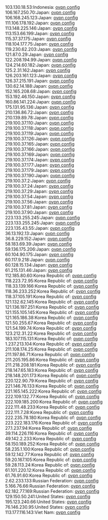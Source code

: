103.130.18.53:Indonesia: [ovpn config](vpn/103_130_18_53.ovpn)  
106.167.250.70:Japan: [ovpn config](vpn/106_167_250_70.ovpn)  
106.168.245.123:Japan: [ovpn config](vpn/106_168_245_123.ovpn)  
111.106.178.192:Japan: [ovpn config](vpn/111_106_178_192.ovpn)  
113.148.225.146:Japan: [ovpn config](vpn/113_148_225_146.ovpn)  
113.153.66.199:Japan: [ovpn config](vpn/113_153_66_199.ovpn)  
115.37.37.175:Japan: [ovpn config](vpn/115_37_37_175.ovpn)  
118.104.177.75:Japan: [ovpn config](vpn/118_104_177_75.ovpn)  
119.230.62.203:Japan: [ovpn config](vpn/119_230_62_203.ovpn)  
121.87.0.29:Japan: [ovpn config](vpn/121_87_0_29.ovpn)  
122.208.194.99:Japan: [ovpn config](vpn/122_208_194_99.ovpn)  
124.214.60.182:Japan: [ovpn config](vpn/124_214_60_182.ovpn)  
125.2.31.162:Japan: [ovpn config](vpn/125_2_31_162.ovpn)  
126.203.161.123:Japan: [ovpn config](vpn/126_203_161_123.ovpn)  
126.37.215.191:Japan: [ovpn config](vpn/126_37_215_191.ovpn)  
130.62.14.188:Japan: [ovpn config](vpn/130_62_14_188.ovpn)  
152.165.208.68:Japan: [ovpn config](vpn/152_165_208_68.ovpn)  
153.192.46.150:Japan: [ovpn config](vpn/153_192_46_150.ovpn)  
160.86.141.224:Japan: [ovpn config](vpn/160_86_141_224.ovpn)  
175.131.95.136:Japan: [ovpn config](vpn/175_131_95_136.ovpn)  
210.136.86.72:Japan: [ovpn config](vpn/210_136_86_72.ovpn)  
210.139.89.78:Japan: [ovpn config](vpn/210_139_89_78.ovpn)  
219.100.37.110:Japan: [ovpn config](vpn/219_100_37_110.ovpn)  
219.100.37.118:Japan: [ovpn config](vpn/219_100_37_118.ovpn)  
219.100.37.119:Japan: [ovpn config](vpn/219_100_37_119.ovpn)  
219.100.37.126:Japan: [ovpn config](vpn/219_100_37_126.ovpn)  
219.100.37.165:Japan: [ovpn config](vpn/219_100_37_165.ovpn)  
219.100.37.166:Japan: [ovpn config](vpn/219_100_37_166.ovpn)  
219.100.37.169:Japan: [ovpn config](vpn/219_100_37_169.ovpn)  
219.100.37.174:Japan: [ovpn config](vpn/219_100_37_174.ovpn)  
219.100.37.177:Japan: [ovpn config](vpn/219_100_37_177.ovpn)  
219.100.37.179:Japan: [ovpn config](vpn/219_100_37_179.ovpn)  
219.100.37.190:Japan: [ovpn config](vpn/219_100_37_190.ovpn)  
219.100.37.2:Japan: [ovpn config](vpn/219_100_37_2.ovpn)  
219.100.37.24:Japan: [ovpn config](vpn/219_100_37_24.ovpn)  
219.100.37.29:Japan: [ovpn config](vpn/219_100_37_29.ovpn)  
219.100.37.54:Japan: [ovpn config](vpn/219_100_37_54.ovpn)  
219.100.37.56:Japan: [ovpn config](vpn/219_100_37_56.ovpn)  
219.100.37.81:Japan: [ovpn config](vpn/219_100_37_81.ovpn)  
219.100.37.90:Japan: [ovpn config](vpn/219_100_37_90.ovpn)  
223.133.255.245:Japan: [ovpn config](vpn/223_133_255_245.ovpn)  
223.133.255.245:Japan: [ovpn config](vpn/223_133_255_245.ovpn)  
223.135.43.55:Japan: [ovpn config](vpn/223_135_43_55.ovpn)  
36.13.192.13:Japan: [ovpn config](vpn/36_13_192_13.ovpn)  
36.8.229.152:Japan: [ovpn config](vpn/36_8_229_152.ovpn)  
58.183.69.39:Japan: [ovpn config](vpn/58_183_69_39.ovpn)  
59.136.175.206:Japan: [ovpn config](vpn/59_136_175_206.ovpn)  
60.104.90.175:Japan: [ovpn config](vpn/60_104_90_175.ovpn)  
60.117.9.218:Japan: [ovpn config](vpn/60_117_9_218.ovpn)  
60.128.15.134:Japan: [ovpn config](vpn/60_128_15_134.ovpn)  
61.215.131.46:Japan: [ovpn config](vpn/61_215_131_46.ovpn)  
112.185.80.60:Korea Republic of: [ovpn config](vpn/112_185_80_60.ovpn)  
118.223.72.95:Korea Republic of: [ovpn config](vpn/118_223_72_95.ovpn)  
118.33.139.166:Korea Republic of: [ovpn config](vpn/118_33_139_166.ovpn)  
118.36.233.252:Korea Republic of: [ovpn config](vpn/118_36_233_252.ovpn)  
118.37.105.191:Korea Republic of: [ovpn config](vpn/118_37_105_191.ovpn)  
121.132.62.145:Korea Republic of: [ovpn config](vpn/121_132_62_145.ovpn)  
121.136.197.251:Korea Republic of: [ovpn config](vpn/121_136_197_251.ovpn)  
121.155.105.145:Korea Republic of: [ovpn config](vpn/121_155_105_145.ovpn)  
121.165.186.38:Korea Republic of: [ovpn config](vpn/121_165_186_38.ovpn)  
121.50.255.67:Korea Republic of: [ovpn config](vpn/121_50_255_67.ovpn)  
121.54.199.74:Korea Republic of: [ovpn config](vpn/121_54_199_74.ovpn)  
123.212.31.22:Korea Republic of: [ovpn config](vpn/123_212_31_22.ovpn)  
183.107.115.131:Korea Republic of: [ovpn config](vpn/183_107_115_131.ovpn)  
1.237.213.104:Korea Republic of: [ovpn config](vpn/1_237_213_104.ovpn)  
211.108.174.25:Korea Republic of: [ovpn config](vpn/211_108_174_25.ovpn)  
211.197.86.71:Korea Republic of: [ovpn config](vpn/211_197_86_71.ovpn)  
211.205.195.86:Korea Republic of: [ovpn config](vpn/211_205_195_86.ovpn)  
211.218.208.181:Korea Republic of: [ovpn config](vpn/211_218_208_181.ovpn)  
218.147.65.183:Korea Republic of: [ovpn config](vpn/218_147_65_183.ovpn)  
218.148.201.173:Korea Republic of: [ovpn config](vpn/218_148_201_173.ovpn)  
220.122.90.79:Korea Republic of: [ovpn config](vpn/220_122_90_79.ovpn)  
221.146.76.133:Korea Republic of: [ovpn config](vpn/221_146_76_133.ovpn)  
221.165.145.222:Korea Republic of: [ovpn config](vpn/221_165_145_222.ovpn)  
222.109.132.77:Korea Republic of: [ovpn config](vpn/222_109_132_77.ovpn)  
222.109.185.200:Korea Republic of: [ovpn config](vpn/222_109_185_200.ovpn)  
222.111.48.233:Korea Republic of: [ovpn config](vpn/222_111_48_233.ovpn)  
222.111.7.28:Korea Republic of: [ovpn config](vpn/222_111_7_28.ovpn)  
222.235.78.180:Korea Republic of: [ovpn config](vpn/222_235_78_180.ovpn)  
223.222.183.176:Korea Republic of: [ovpn config](vpn/223_222_183_176.ovpn)  
27.1.237.94:Korea Republic of: [ovpn config](vpn/27_1_237_94.ovpn)  
39.114.226.116:Korea Republic of: [ovpn config](vpn/39_114_226_116.ovpn)  
49.142.2.233:Korea Republic of: [ovpn config](vpn/49_142_2_233.ovpn)  
58.150.189.252:Korea Republic of: [ovpn config](vpn/58_150_189_252.ovpn)  
58.235.1.100:Korea Republic of: [ovpn config](vpn/58_235_1_100.ovpn)  
59.12.142.77:Korea Republic of: [ovpn config](vpn/59_12_142_77.ovpn)  
59.20.167.105:Korea Republic of: [ovpn config](vpn/59_20_167_105.ovpn)  
59.28.113.24:Korea Republic of: [ovpn config](vpn/59_28_113_24.ovpn)  
61.101.220.12:Korea Republic of: [ovpn config](vpn/61_101_220_12.ovpn)  
61.76.91.60:Korea Republic of: [ovpn config](vpn/61_76_91_60.ovpn)  
2.62.233.133:Russian Federation: [ovpn config](vpn/2_62_233_133.ovpn)  
5.166.76.66:Russian Federation: [ovpn config](vpn/5_166_76_66.ovpn)  
62.182.77.169:Russian Federation: [ovpn config](vpn/62_182_77_169.ovpn)  
129.150.50.241:United States: [ovpn config](vpn/129_150_50_241.ovpn)  
195.123.240.66:United States: [ovpn config](vpn/195_123_240_66.ovpn)  
76.146.230.95:United States: [ovpn config](vpn/76_146_230_95.ovpn)  
113.177.116.143:Viet Nam: [ovpn config](vpn/113_177_116_143.ovpn)  
